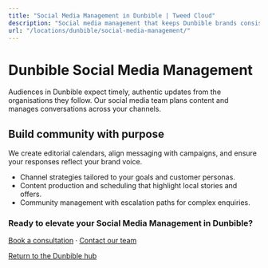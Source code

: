 ```yaml
---
title: "Social Media Management in Dunbible | Tweed Cloud"
description: "Social media management that keeps Dunbible brands consistent and engaging."
url: "/locations/dunbible/social-media-management/"
---
```


# Dunbible Social Media Management

Audiences in Dunbible expect timely, authentic updates from the organisations they follow. Our social media team plans content and manages conversations across your channels.

## Build community with purpose

We create editorial calendars, align messaging with campaigns, and ensure your responses reflect your brand voice.

- Channel strategies tailored to your goals and customer personas.
- Content production and scheduling that highlight local stories and offers.
- Community management with escalation paths for complex enquiries.

### Ready to elevate your Social Media Management in Dunbible?

[Book a consultation](/consultation/) · [Contact our team](/contact/)

[Return to the Dunbible hub](/locations/dunbible/)
